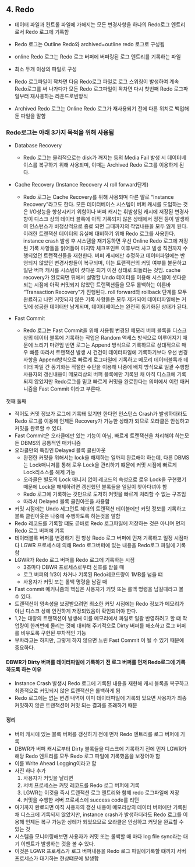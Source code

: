 ## 4. Redo

- 데이터 파일과 컨트롤 파일에 가해지는 모든 변경사항을 하나의 Redo로그 엔트리로서 Redo 로그에 기록함
- Redo 로그는 Outline Redo와 archived=outline redo 로그로 구성됨
- online Redo 로그는 Redo 로그 버퍼에 버퍼링된 로그 엔트리를 기록하는 파일
- 최소 두개 이상의 파일로 구성
- Redo 로그파일이 꽉차면 다음 Redo로그 파일로 로그 스위칭이 발생하여 계속 Redo로그를 써 나가다가 모든 Redo 로그파일이 꽉차면 다시 첫번째 Redo 로그파일부터 재사용하는 라운드로빈방식

- Archived Redo 로그는 Online Redo 로그가 재사용되기 전에 다른 위치로 백업해둔 파일을 말함

### Redo로그는 아래 3가지 목적을 위해 사용됨
- Database Recovery
  - Redo 로그는 물리적으로는 disk가 깨지는 등의 Media Fail 발생 시 데이터베이스를 복구하기 위해 사용되며, 이때는 Archived Redo 로그를 이용하게 된다.
- Cache Recovery (Instance Recovery 시 roll forward단계)
  - Redo 로그는 Cache Recovery를 위해 사용되며 다른 말로 “Instance Recovery”라고도 한다.
모든 데이터베이스 시스템이 버퍼 캐시를 도입하는 것은 I/O성능을 향상시키기 위함이나 버퍼 캐시는 휘발성임 
	캐시에 저장된 변경사항이 디스크 상의 데이터 블록에 아직 기록되지 않은 상태에서 정전 등이 발생하여 인스턴스가 비정상적으로 종료 되면 그때까지의 작업내용을 모두 잃게 된다.
	이러한 트랜잭션 데이터의 유실에 대비하기 위해 Redo 로그를 사용한다.
instance crash 발생 후 시스템을 재기동하면 우선 Online Redo 로그에 저장된 기록 사항들을 읽어들여 마지막 체크포인트 이후부터 사고 발생 직전까지 수행되었던 트랜잭션들을 재현한다.
버퍼 캐시에만 수정하고 데이터파일에는 반영되지 않았던 변경사항들이 복구되며, 이는 트랜잭션의 커밋 여부를 불문하고 일단 버퍼 캐시를 시스템이 셧다운 되기 이전 상태로 되돌리는 것임.
cache recovery가 완료되면 뒤에서 설명할 Undo 데이터를 이용해 시스템이 셧다운 되는 시점에 아직 커밋되지 않았던 트랜잭션들을 모두 롤백하는 이른바 “Transaction Recovery”가 진행된다.
roll forward와 rollback 단계를 모두 완료하고 나면 커밋되지 않은 기록 사항들은 모두 제거되어 데이터파일에는 커밋에 성공한 데이터만 남게되며, 데이터베이스는 완전히 동기화된 상태가 된다.

- Fast Commit
  - Redo 로그는 Fast Commit을 위해 사용됨
변경된 메모리 버퍼 블록을 디스크 상의 데이터 블록에 기록하는 작업은 Random 액세스 방식으로 이루어지기 때문에 느리기 마련임
반면 로그는 Append 방식으로 기록하므로 상대적으로 매우 빠름
따라서 트랜잭션 발생 시 건건이 데이터파일에 기록하기보다 우선 변경사항을 Append방식으로 빠르게 로그파일에 기록하고 메모리 데이터블록과 데이터 파일 간 동기화는 적절한 수단을 이용해 나중에 배치 방식으로 일괄 수행함
사용자의 갱신내용이 메모리상의 버퍼 블록에만 기록된 채 아직 디스크에 기록되지 않았지만 Redo로그를 믿고 빠르게 커밋을 완료한다는 의미에서 이런 매커니즘을 Fast Commit 이라고 부른다.

첫째 
둘째 
- 적어도 커밋 정보가 로그에 기록돼 있기만 한다면 인스턴스 Crash가 발생하더라도 Redo 로그를 이용해 언제든 Recovery가 가능한 상태가 되므로 오라클은 안심하고 커밋을 완료할 수 있다.
- Fast Commit은 오라클에만 있는 기능이 아님, 빠르게 트랜잭션을 처리해야 하는모든 DBMS의 공통적인 매커니즘
- 오라클만의 특징인 Delayed 블록 클린아웃
  - 완전한 커밋을 위해서는 lock을 해제하는 일까지 완료해야 하는데, 다른 DBMS는 Lock매니저를 통해 로우 Lock을 관리하기 떄문에 커밋 시점에 빠르게 Lock리소스를 해제 가능
  - 오라클은 별도의 Lock 매니저 없이 레코드의 속성으로 로우 Lock을 구현했기 때문에 Lock을 해제하려면 갱신했던 블록들을 일일이 찾아다녀야 함
  - Redo 로그에 기록하는 것만으로 도저히 커밋을 빠르게 처리할 수 없는 구조임
  - 따라서 Delayed 블록 클린아웃을 사용함
- 커밋 시점에는 Undo 세그먼트 헤더의 트랜잭션 테이블에만 커밋 정보를 기록하고 블록 클린아웃은 나중에 수행하도록 하는것을 말함
- Redo 레코드를 기록할 떄도 곧바로 Redo 로그파일에 저장하는 것은 아니며 먼저 Redo 로그 버퍼에 기록
- 데이터블록 버퍼를 변경하기 전 항상 Redo 로그 버퍼에 먼저 기록하고 일정 시점마다 LGWR 프로세스에 의해 Redo 로그버퍼에 있는 내용을 Redo로그 파일에 기록함
- LGWR가 Redo 로그 버퍼를 Redo 로그에 기록하는 시점
  - 3초마다 DBWR 프로세스로부터 신호를 받을 때 
  - 로그 버퍼의 1/3이 차거나 기록된 Redo레코드량이 1MB를 넘을 떄
  - 사용자가 커밋 또는 롤백 명령을 남길 때
- Fast commit 메커니즘의 핵심은 사용자가 커밋 또는 롤백 명령을 남길때라고 볼 수 있다.
- 트랜잭션이 영속성을 보장받으려면 최소한 커밋 시점에는 Redo 정보가 메모리가 아닌 디스크 상에 안전하게 저장되었음이 확인되어야 한다.
- 1,2는 대량의 트랜잭션이 발생해 이를 메모리에서 파일로 일괄 반영하려고 할 떄 작업량이 한꺼번에 몰리는 것에 대비해 주기적으로 Dirty 버퍼를 해소하고 로그 버퍼를 비우도록 구현된 부차적인 기능
- 부차라고는 하지만, 그렇게 하지 않으면 느린 Fast Commit 이 될 수 있기 때문에 중요하다.

#### DBWR가 Dirty 버퍼를 데이터파일에 기록하기 전 로그 버퍼를 먼저 Redo로그에 기록하도록 하는 이유
- Instance Crash 발생시 Redo 로그에 기록된 내용을 재현해 캐시 블록을 복구하고 최종적으로 커밋되지 않은 트랜잭션은 롤백하게 됨
- Redo 로그에는 없는 변경 내역이 이미 데이터파일에 기록되 있으면 사용자가 최종 커밋하지 않은 트랜잭션이 커밋 되는 결과를 초래하기 때문

#### 정리
- 버퍼 캐시에 있는 블록 버퍼를 갱신하기 전에 먼저 Redo 엔트리를 로그 버퍼에 기록
- DBWR가 버퍼 캐시로부터 Dirty 블록들을 디스크에 기록하기 전에 먼저 LGWR가 해당 Redo 엔트리를 모두 Redo 로그 파일에 기록했음을 보장어야 함
- 이를 Write Ahead Logging이라고 함
- 사진 하나 추가
    1. 사용자가 커밋을 날리면
    2. 서버 프로세스는 커밋 레코드를 Redo 로그 버퍼에 기록
    3. LGWR는 이것을 즉시 트랜잭션 로그 엔트리와 함꼐 redo 로그파일에 저장
    4. 커밋을 수행한 서버 프로세스에 success code를 리턴
- 여기까지 완료되면 아직 사용자의 갱신 내용이 메모리상의 데이터 버퍼에만 기록된 채 디스크에 기록되지 않았지만, instance crash가 발생하더라도 Redo 로그를 이용해 언제든 복구 가능한 상테가 되었으므로 오라클은 안심하고 커밋을 완료할 수 있는 것
- 시스템을 모니터링해보면 사용자가 커밋 또는 롤백할 때 마다 log file sync라는 대기 이벤트가 발생하는 것을 볼 수 있다.
- 이것은 LGWR 프로세스가 로그 버퍼내용을 Redo 로그 파일에기록할 떄까지 서버 프로세스가 대기하는 현상떄문에 발생함